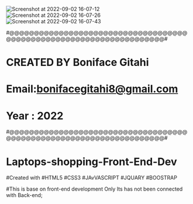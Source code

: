 ![Screenshot at 2022-09-02 16-07-12](https://user-images.githubusercontent.com/55579065/188153832-92de768d-a884-4db9-afc0-8af536182a50.png)
![Screenshot at 2022-09-02 16-07-26](https://user-images.githubusercontent.com/55579065/188153858-bbd58bd8-f060-4ab1-992f-a93b6046a7a2.png)
![Screenshot at 2022-09-02 16-07-43](https://user-images.githubusercontent.com/55579065/188153865-c43b4a05-3567-4492-8a82-f36f566ac07c.png)

#@@@@@@@@@@@@@@@@@@@@@@@@@@@@@@@@@@@@@@@@@@@@@@@@@@@@@@@@@@@@@@@@@@@@#
# CREATED   BY   Boniface  Gitahi
# Email:bonifacegitahi8@gmail.com
# Year : 2022
#@@@@@@@@@@@@@@@@@@@@@@@@@@@@@@@@@@@@@@@@@@@@@@@@@@@@@@@@@@@@@@@@@@@@#

# Laptops-shopping-Front-End-Dev
#Created with 
#HTML5
#CSS3
#JAvVASCRIPT
#JQUARY
#BOOSTRAP

#This is base on front-end development Only Its has not been connected with Back-end;
